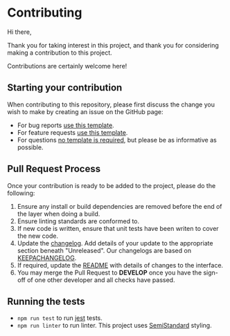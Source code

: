 # Contributing
Hi there,

Thank you for taking interest in this project, and thank you for considering making a contribution to this project.

Contributions are certainly welcome here!

## Starting your contribution
When contributing to this repository, please first discuss the change you wish to make by creating an issue on the GitHub page:
* For bug reports [use this template](https://github.com/JRIngram/maze-gen/issues/new?assignees=JRIngram&labels=bug&template=bug_report.md&title=).
* For feature requests [use this template](https://github.com/JRIngram/maze-gen/issues/new?assignees=JRIngram&labels=enhancement&template=feature_request.md&title=).
* For questions [no template is required](https://github.com/JRIngram/maze-gen/issues/new?assignees=JRIngram&labels=question), but please be as informative as possible.

## Pull Request Process
Once your contribution is ready to be added to the project, please do the following:
1. Ensure any install or build dependencies are removed before the end of the layer when doing a 
   build.
2. Ensure linting standards are conformed to.
3. If new code is written, ensure that unit tests have been writen to cover the new code.
4. Update the [changelog](CHANGELOG.md). Add details of your update to the appropriate section beneath "Unreleased". Our changelogs are based on [KEEPACHANGELOG](https://keepachangelog.com/en/1.0.0/).
5. If required, update the [README](README.md) with details of changes to the interface.
6. You may merge the Pull Request to **DEVELOP**  once you have the sign-off of one other developer and all checks have passed.

## Running the tests
* `npm run test` to run [jest](https://jestjs.io/) tests.
* `npm run linter` to run linter. This project uses [SemiStandard](https://github.com/standard/semistandard) styling.